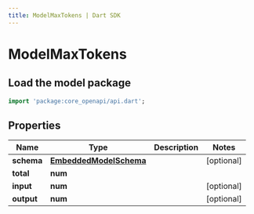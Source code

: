 ```yaml
---
title: ModelMaxTokens | Dart SDK
---
```


# ModelMaxTokens

## Load the model package
```dart
import 'package:core_openapi/api.dart';
```

## Properties
Name | Type | Description | Notes
------------ | ------------- | ------------- | -------------
**schema** | [**EmbeddedModelSchema**](EmbeddedModelSchema) |  | [optional] 
**total** | **num** |  | 
**input** | **num** |  | [optional] 
**output** | **num** |  | [optional] 




